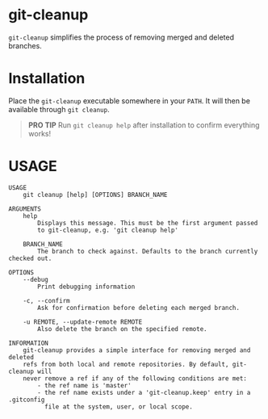 # git-cleanup

`git-cleanup` simplifies the process of removing merged and deleted branches.

# Installation
Place the `git-cleanup` executable somewhere in your `PATH`. It will then be
available through `git cleanup`.

> **PRO TIP**
> Run `git cleanup help` after installation to confirm everything works!


# USAGE

```
USAGE
    git cleanup [help] [OPTIONS] BRANCH_NAME

ARGUMENTS
    help
        Displays this message. This must be the first argument passed
        to git-cleanup, e.g. 'git cleanup help'

    BRANCH_NAME
        The branch to check against. Defaults to the branch currently checked out.

OPTIONS
    --debug
        Print debugging information

    -c, --confirm
        Ask for confirmation before deleting each merged branch.

    -u REMOTE, --update-remote REMOTE
        Also delete the branch on the specified remote.

INFORMATION
    git-cleanup provides a simple interface for removing merged and deleted
    refs from both local and remote repositories. By default, git-cleanup will
    never remove a ref if any of the following conditions are met:
        - the ref name is 'master'
        - the ref name exists under a 'git-cleanup.keep' entry in a .gitconfig
          file at the system, user, or local scope.
```
